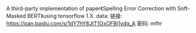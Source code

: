 A third-party implementation of paper《Spelling Error Correction with Soft-Masked BERT》using tensorflow 1.X.
data: 链接: https://pan.baidu.com/s/1dY7hY8JtT1OxOFBj1ydq_A  密码: mfhr
